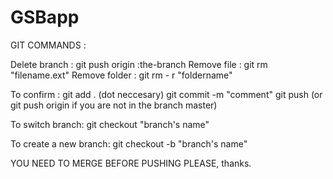 # GSBapp

GIT COMMANDS :

Delete branch : git push origin :the-branch
Remove file : git rm "filename.ext"
Remove folder : git rm - r "foldername"

To confirm :
git add . (dot neccesary)
git commit -m "comment"
git push (or git push origin if you are not in the branch master)

To switch branch:
git checkout "branch's name"

To create a new branch: 
git checkout -b "branch's name"

YOU NEED TO MERGE BEFORE PUSHING PLEASE, thanks.
